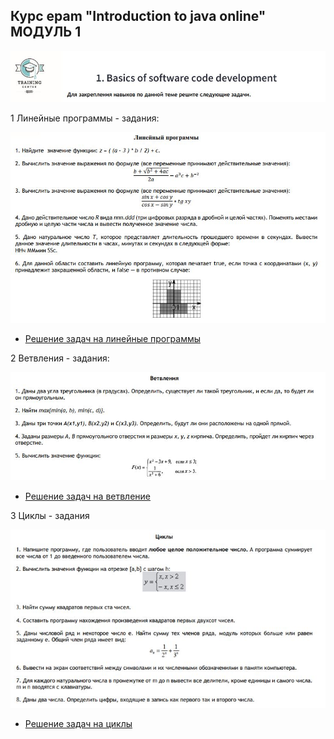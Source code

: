 
## Курс epam "Introduction to java online" МОДУЛЬ 1

![Image text](https://github.com/KolyaDavydov/epam-java-1Basics-of-sowtware-code-development/blob/master/img/Header.JPG)


1 Линейные программы - задания:

![Image text](https://github.com/KolyaDavydov/epam-java-1Basics-of-sowtware-code-development/blob/master/img/Linear_Task.JPG)

* [Решение задач на линейные программы](https://github.com/KolyaDavydov/epam-java-1Basics-of-sowtware-code-development/tree/master/src/ru/davydov/basic/linear "Решение задач на тему ЛИНЕЙНЫЕ ПРОГРАММЫ")

2 Ветвления - задания:

![Image text](https://github.com/KolyaDavydov/epam-java-1Basics-of-sowtware-code-development/blob/master/img/Branches_Tasks.JPG)

* [Решение задач на ветвление](https://github.com/KolyaDavydov/epam-java-1Basics-of-sowtware-code-development/tree/master/src/ru/davydov/basic/branch "Решение задач на тему ВЕТВЛЕНИЯ")

3 Циклы - задания

![Image text](https://github.com/KolyaDavydov/epam-java-1Basics-of-sowtware-code-development/blob/master/img/Cycle_Tasks.JPG)

* [Решение задач на циклы](https://github.com/KolyaDavydov/epam-java-1Basics-of-sowtware-code-development/tree/master/src/ru/davydov/basic/cycle "Решение задач на тему ЦИКЛЫ")
